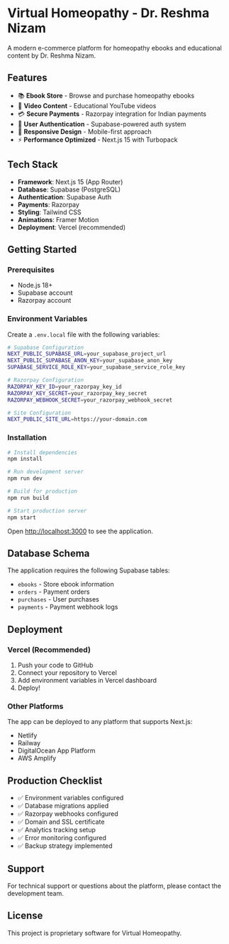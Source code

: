 # Virtual Homeopathy - Dr. Reshma Nizam

A modern e-commerce platform for homeopathy ebooks and educational content by Dr. Reshma Nizam.

## Features

- 📚 **Ebook Store** - Browse and purchase homeopathy ebooks
- 🎥 **Video Content** - Educational YouTube videos
- 💳 **Secure Payments** - Razorpay integration for Indian payments
- 🔐 **User Authentication** - Supabase-powered auth system
- 📱 **Responsive Design** - Mobile-first approach
- ⚡ **Performance Optimized** - Next.js 15 with Turbopack

## Tech Stack

- **Framework**: Next.js 15 (App Router)
- **Database**: Supabase (PostgreSQL)
- **Authentication**: Supabase Auth
- **Payments**: Razorpay
- **Styling**: Tailwind CSS
- **Animations**: Framer Motion
- **Deployment**: Vercel (recommended)

## Getting Started

### Prerequisites

- Node.js 18+ 
- Supabase account
- Razorpay account

### Environment Variables

Create a `.env.local` file with the following variables:

```bash
# Supabase Configuration
NEXT_PUBLIC_SUPABASE_URL=your_supabase_project_url
NEXT_PUBLIC_SUPABASE_ANON_KEY=your_supabase_anon_key
SUPABASE_SERVICE_ROLE_KEY=your_supabase_service_role_key

# Razorpay Configuration
RAZORPAY_KEY_ID=your_razorpay_key_id
RAZORPAY_KEY_SECRET=your_razorpay_key_secret
RAZORPAY_WEBHOOK_SECRET=your_razorpay_webhook_secret

# Site Configuration
NEXT_PUBLIC_SITE_URL=https://your-domain.com
```

### Installation

```bash
# Install dependencies
npm install

# Run development server
npm run dev

# Build for production
npm run build

# Start production server
npm start
```

Open [http://localhost:3000](http://localhost:3000) to see the application.

## Database Schema

The application requires the following Supabase tables:

- `ebooks` - Store ebook information
- `orders` - Payment orders
- `purchases` - User purchases
- `payments` - Payment webhook logs

## Deployment

### Vercel (Recommended)

1. Push your code to GitHub
2. Connect your repository to Vercel
3. Add environment variables in Vercel dashboard
4. Deploy!

### Other Platforms

The app can be deployed to any platform that supports Next.js:
- Netlify
- Railway
- DigitalOcean App Platform
- AWS Amplify

## Production Checklist

- ✅ Environment variables configured
- ✅ Database migrations applied
- ✅ Razorpay webhooks configured
- ✅ Domain and SSL certificate
- ✅ Analytics tracking setup
- ✅ Error monitoring configured
- ✅ Backup strategy implemented

## Support

For technical support or questions about the platform, please contact the development team.

## License

This project is proprietary software for Virtual Homeopathy.
